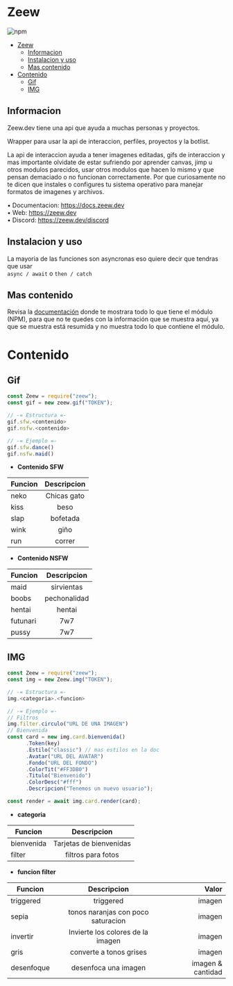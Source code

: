 # Zeew

![npm](https://i.imgur.com/MP2bABn.png)

- [Zeew](#zeew)
  - [Informacion](#informacion)
  - [Instalacion y uso](#instalacion-y-uso)
  - [Mas contenido](#mas-contenido)
- [Contenido](#contenido)
  - [Gif](#gif)
  - [IMG](#img)

## Informacion

Zeew.dev tiene una api que ayuda a muchas personas y proyectos.

Wrapper para usar la api de interaccion, perfiles, proyectos y la botlist.

La api de interaccion ayuda a tener imagenes editadas, gifs de interaccion y mas importante
olvidate de estar sufriendo por aprender canvas, jimp u otros modulos parecidos, usar otros modulos que hacen lo mismo y que pensan demaciado o no funcionan correctamente. Por que curiosamente no te dicen que instales o configures tu sistema operativo para manejar formatos de imagenes y archivos.

• Documentacion: https://docs.zeew.dev <br>
• Web: https://zeew.dev <br>
• Discord: https://zeew.dev/discord

## Instalacion y uso

La mayoria de las funciones son asyncronas eso quiere decir que tendras que usar <br>
`async / await` o `then / catch`

## Mas contenido

Revisa la [documentación](https://docs.zeew.dev) donde te mostrara todo lo que tiene
el módulo (NPM), para que no te quedes con la información que se muestra aquí,
ya que se muestra está resumida y no muestra todo lo que contiene el módulo.

# Contenido

## Gif

```javascript
const Zeew = require("zeew");
const gif = new zeew.gif("TOKEN");

// -= Estructura =-
gif.sfw.<contenido>
gif.nsfw.<contenido>

// -= Ejemplo =-
gif.sfw.dance()
gif.nsfw.maid()
```

- **Contenido SFW**

| Funcion | Descripcion |
| ------- | :---------: |
| neko    | Chicas gato |
| kiss    |    beso     |
| slap    |  bofetada   |
| wink    |    giño     |
| run     |   correr    |

- **Contenido NSFW**

| Funcion  | Descripcion  |
| -------- | :----------: |
| maid     |  sirvientas  |
| boobs    | pechonalidad |
| hentai   |    hentai    |
| futunari |     7w7      |
| pussy    |     7w7      |

## IMG

```javascript
const Zeew = require("zeew");
const img = new Zeew.img("TOKEN");

// -= Estructura =-
img.<categoria>.<funcion>

// -= Ejemplo =-
// Filtros
img.filter.circulo("URL DE UNA IMAGEN")
// Bienvenida
const card = new img.card.bienvenida()
      .Token(key)
      .Estilo("classic") // mas estilos en la doc
      .Avatar("URL DEL AVATAR")
      .Fondo("URL DEL FONDO")
      .ColorTit("#FF3DB0")
      .Titulo("Bienvenido")
      .ColorDesc("#fff")
      .Descripcion("Tenemos un nuevo usuario");

const render = await img.card.render(card);
```

- **categoria**

| Funcion    |       Descripcion       |
| ---------- | :---------------------: |
| bienvenida | Tarjetas de bienvenidas |
| filter     |   filtros para fotos    |

- **funcion filter**

| Funcion    |            Descripcion             |             Valor |
| ---------- | :--------------------------------: | ----------------: |
| triggered  |             triggered              |            imagen |
| sepia      | tonos naranjas con poco saturacion |            imagen |
| invertir   | Invierte los colores de la imagen  |            imagen |
| gris       |      converte a tonos grises       |            imagen |
| desenfoque |        desenfoca una imagen        | imagen & cantidad |
